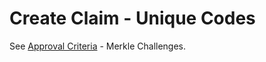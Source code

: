 # Create Claim - Unique Codes

See [Approval Criteria](../collection-interface/approval-criteria.md) - Merkle Challenges.
